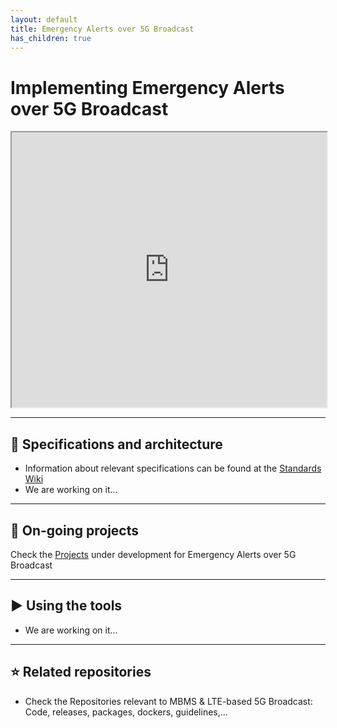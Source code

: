 ```yaml
---
layout: default
title: Emergency Alerts over 5G Broadcast
has_children: true
---
```


# Implementing Emergency Alerts over 5G Broadcast
<iframe width="100%" height="440" src="https://drive.google.com/file/d/1XzvNDadtrwxrCoLIpuQQntv6JzOVMn2_/preview"></iframe>

***

## 📑 Specifications and architecture
* Information about relevant specifications can be found at the [Standards Wiki](https://github.com/5G-MAG/Standards/wiki/MBMS-&-LTE-based-5G-Broadcast:-Relevant-Specifications)
* We are working on it...

***

## 🚧 On-going projects
Check the [Projects](Emergency-Alerts-5G-Broadcast-Projects) under development for Emergency Alerts over 5G Broadcast

***

## ▶️ Using the tools
* We are working on it...

***

## ⭐ Related repositories
* Check the Repositories relevant to MBMS & LTE-based 5G Broadcast: Code, releases, packages, dockers, guidelines,...
